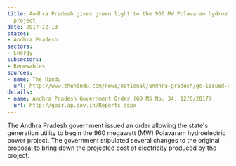 ```yaml
---
title: Andhra Pradesh gives green light to the 960 MW Polavaram hydroelectric power
  project
date: 2017-12-13
states:
- Andhra Pradesh
sectors:
- Energy
subsectors:
- Renewables
sources:
- name: The Hindu
  url: http://www.thehindu.com/news/national/andhra-pradesh/go-issued-on-polavaram-hydro-power-plant/article21285674.ece
details:
- name: Andhra Pradesh Government Order (GO MS No. 34, 12/6/2017)
  url: http://goir.ap.gov.in/Reports.aspx
---
```


The Andhra Pradesh government issued an order allowing the state's generation utility to begin the 960 megawatt (MW) Polavaram hydroelectric power project. The government stipulated several changes to the original proposal to bring down the projected cost of electricity produced by the project.
